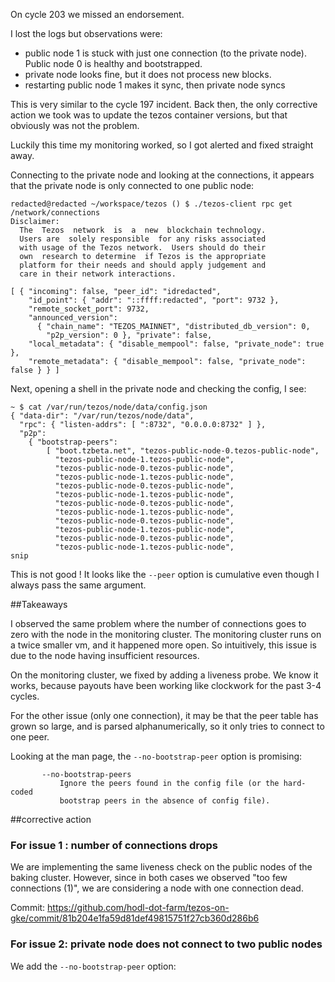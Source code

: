 On cycle 203 we missed an endorsement.

I lost the logs but observations were:

* public node 1 is stuck with just one connection (to the private node). Public node 0 is healthy and bootstrapped.
* private node looks fine, but it does not process new blocks.
* restarting public node 1 makes it sync, then private node syncs

This is very similar to the cycle 197 incident. Back then, the only corrective action we took was to update the tezos container versions, but that obviously was not the problem.

Luckily this time my monitoring worked, so I got alerted and fixed straight away.

Connecting to the private node and looking at the connections, it appears that the private node is only connected to one public node:

```
redacted@redacted ~/workspace/tezos () $ ./tezos-client rpc get /network/connections
Disclaimer:
  The  Tezos  network  is  a  new  blockchain technology.
  Users are  solely responsible  for any risks associated
  with usage of the Tezos network.  Users should do their
  own  research to determine  if Tezos is the appropriate
  platform for their needs and should apply judgement and
  care in their network interactions.

[ { "incoming": false, "peer_id": "idredacted",
    "id_point": { "addr": "::ffff:redacted", "port": 9732 },
    "remote_socket_port": 9732,
    "announced_version":
      { "chain_name": "TEZOS_MAINNET", "distributed_db_version": 0,
        "p2p_version": 0 }, "private": false,
    "local_metadata": { "disable_mempool": false, "private_node": true },
    "remote_metadata": { "disable_mempool": false, "private_node": false } } ]

```

Next, opening a shell in the private node and checking the config, I see:

```
~ $ cat /var/run/tezos/node/data/config.json
{ "data-dir": "/var/run/tezos/node/data",
  "rpc": { "listen-addrs": [ ":8732", "0.0.0.0:8732" ] },
  "p2p":
    { "bootstrap-peers":
        [ "boot.tzbeta.net", "tezos-public-node-0.tezos-public-node",
          "tezos-public-node-1.tezos-public-node",
          "tezos-public-node-0.tezos-public-node",
          "tezos-public-node-1.tezos-public-node",
          "tezos-public-node-0.tezos-public-node",
          "tezos-public-node-1.tezos-public-node",
          "tezos-public-node-0.tezos-public-node",
          "tezos-public-node-1.tezos-public-node",
          "tezos-public-node-0.tezos-public-node",
          "tezos-public-node-1.tezos-public-node",
          "tezos-public-node-0.tezos-public-node",
          "tezos-public-node-1.tezos-public-node",
snip
```

This is not good ! It looks like the `--peer` option is cumulative even though I always pass the same argument.

##Takeaways

I observed the same problem where the number of connections goes to zero with the node in the monitoring cluster. The monitoring cluster runs on a twice smaller vm, and it happened more open. So intuitively, this issue is due to the node having insufficient resources.

On the monitoring cluster, we fixed by adding a liveness probe. We know it works, because payouts have been working like clockwork for the past 3-4 cycles.

For the other issue (only one connection), it may be that the peer table has grown so large, and is parsed alphanumerically, so it only tries to connect to one peer.

Looking at the man page, the `--no-bootstrap-peer` option is promising:

```
       --no-bootstrap-peers
           Ignore the peers found in the config file (or the hard-coded
           bootstrap peers in the absence of config file).

```

##corrective action

### For issue 1 : number of connections drops

We are implementing the same liveness check on the public nodes of the baking cluster. However, since in both cases we observed "too few connections (1)", we are considering a node with one connection dead.

Commit: https://github.com/hodl-dot-farm/tezos-on-gke/commit/81b204e1fa59d81def49815751f27cb360d286b6

### For issue 2: private node does not connect to two public nodes

We add the `--no-bootstrap-peer` option:
